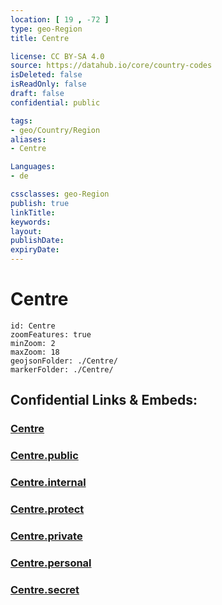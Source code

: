 ```yaml
---
location: [ 19 , -72 ] 
type: geo-Region
title: Centre

license: CC BY-SA 4.0
source: https://datahub.io/core/country-codes
isDeleted: false
isReadOnly: false
draft: false
confidential: public

tags:
- geo/Country/Region
aliases:
- Centre

Languages:
- de

cssclasses: geo-Region
publish: true
linkTitle: 
keywords: 
layout: 
publishDate: 
expiryDate: 
---
```


# Centre

```leaflet
id: Centre
zoomFeatures: true 
minZoom: 2 
maxZoom: 18
geojsonFolder: ./Centre/
markerFolder: ./Centre/
```


## Confidential Links & Embeds: 

### [Centre](/_Standards/Earth/Continent/America~Caribbean/Haiti/Departments~Haiti/Centre.md) 

### [Centre.public](/_public/Earth/Continent/America~Caribbean/Haiti/Departments~Haiti/Centre.public.md) 

### [Centre.internal](/_internal/Earth/Continent/America~Caribbean/Haiti/Departments~Haiti/Centre.internal.md) 

### [Centre.protect](/_protect/Earth/Continent/America~Caribbean/Haiti/Departments~Haiti/Centre.protect.md) 

### [Centre.private](/_private/Earth/Continent/America~Caribbean/Haiti/Departments~Haiti/Centre.private.md) 

### [Centre.personal](/_personal/Earth/Continent/America~Caribbean/Haiti/Departments~Haiti/Centre.personal.md) 

### [Centre.secret](/_secret/Earth/Continent/America~Caribbean/Haiti/Departments~Haiti/Centre.secret.md)

